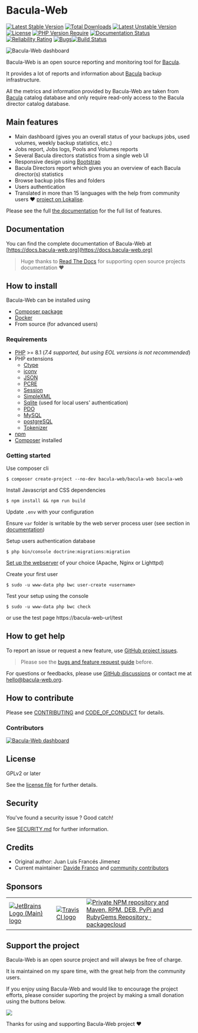 # Bacula-Web

[![Latest Stable Version](http://poser.pugx.org/bacula-web/bacula-web/v)](https://packagist.org/packages/bacula-web/bacula-web) [![Total Downloads](http://poser.pugx.org/bacula-web/bacula-web/downloads)](https://packagist.org/packages/bacula-web/bacula-web) [![Latest Unstable Version](http://poser.pugx.org/bacula-web/bacula-web/v/unstable)](https://packagist.org/packages/bacula-web/bacula-web) [![License](http://poser.pugx.org/bacula-web/bacula-web/license)](https://packagist.org/packages/bacula-web/bacula-web) [![PHP Version Require](http://poser.pugx.org/bacula-web/bacula-web/require/php)](https://packagist.org/packages/bacula-web/bacula-web) [![Documentation Status](https://readthedocs.org/projects/bacula-web/badge/?version=latest)](http://docs.bacula-web.org/en/master/?badge=latest) [![Reliability Rating](https://sonarcloud.io/api/project_badges/measure?project=bacula-web_bacula-web&metric=reliability_rating)](https://sonarcloud.io/summary/new_code?id=bacula-web_bacula-web) [![Bugs](https://sonarcloud.io/api/project_badges/measure?project=bacula-web_bacula-web&metric=bugs)](https://sonarcloud.io/summary/new_code?id=bacula-web_bacula-web)[![Build Status](https://app.travis-ci.com/bacula-web/bacula-web.svg?branch=master)](https://app.travis-ci.com/bacula-web/bacula-web)

![Bacula-Web dashboard](https://www.bacula-web.org/bacula-web-dashboard.png)

Bacula-Web is an open source reporting and monitoring tool for [Bacula](https://www.bacula.org).

It provides a lot of reports and information about [Bacula](https://www.bacula.org) backup infrastructure.

All the metrics and information provided by Bacula-Web are taken from [Bacula](https://www.bacula.org) catalog database
and only require read-only access to the Bacula director catalog database.

## Main features

- Main dashboard (gives you an overall status of your backups jobs, used volumes, weekly backup statistics, etc.)
- Jobs report, Jobs logs, Pools and Volumes reports
- Several Bacula directors statistics from a single web UI
- Responsive design using [Bootstrap](https://getbootstrap.com/)
- Bacula Directors report which gives you an overview of each Bacula director(s) statistics
- Browse backup jobs files and folders
- Users authentication
- Translated in more than 15 languages with the help from community users :heart: [project on Lokalise](https://app.lokalise.com/public/95070757669f26e4c3f8e9.76656729/).

Please see the full [the documentation](https://docs.bacula-web.org/en/latest/01_about/features.html) for the full list of features. 

## Documentation

You can find the complete documentation of Bacula-Web at [https://docs.bacula-web.org](https://docs.bacula-web.org)

> Huge thanks to [Read The Docs](https://readthedocs.org/) for supporting open source projects documentation :heart:

## How to install

Bacula-Web can be installed using

- [Composer package](https://packagist.org/packages/bacula-web/bacula-web)
- [Docker](docker/README.md)
- From source (for advanced users)

### Requirements

- [PHP](https://www.php.net/) >= 8.1 (*7.4 supported, but using EOL versions is not recommended*)
- PHP extensions
  - [Ctype](https://www.php.net/book.ctype)
  - [iconv](https://www.php.net/book.iconv)
  - [JSON](https://www.php.net/book.json)
  - [PCRE](https://www.php.net/book.pcre)
  - [Session](https://www.php.net/book.session)
  - [SimpleXML](https://www.php.net/book.simplexml)
  - [Sqlite](https://www.php.net/manual/en/book.sqlite3.php) (used for local users' authentication)
  - [PDO](https://www.php.net/manual/en/book.pdo.php)
  - [MySQL](https://www.php.net/manual/en/set.mysqlinfo.php)
  - [postgreSQL](https://www.php.net/manual/en/book.pgsql.php)
  - [Tokenizer](https://www.php.net/book.tokenizer)
- [npm](https://nodejs.org/en/learn/getting-started/an-introduction-to-the-npm-package-manager)
- [Composer](https://getcomposer.org/doc/00-intro.md) installed

### Getting started

Use composer cli
```shell
$ composer create-project --no-dev bacula-web/bacula-web bacula-web
```

Install Javascript and CSS dependencies
```shell
$ npm install && npm run build
```

Update `.env` with your configuration 

Ensure `var` folder is writable by the web server process user (see section in [documentation](https://docs.bacula-web.org/en/latest/02_install/installcomposer.html#fix-files-folders-ownership-and-permissions))

Setup users authentication database
```shell
$ php bin/console doctrine:migrations:migration
```

[Set up the webserver](https://docs.bacula-web.org/en/latest/02_install/webserver-setup.html#web-server-setup-and-configuration) of your choice (Apache, Nginx or Lighttpd)

Create your first user

```shell
$ sudo -u www-data php bwc user-create <username>
```

Test your setup using the console

```shell
$ sudo -u www-data php bwc check
```

or use the test page https://bacula-web-url/test

## How to get help

To report an issue or request a new feature, use [GitHub project issues](https://github.com/bacula-web/bacula-web/issues).

> Please see the [bugs and feature request guide](https://docs.bacula-web.org/en/latest/03_get-help/support.html) before.

For questions or feedbacks, please use [GitHub discussions](https://github.com/bacula-web/bacula-web/discussions) or 
contact me at [hello@bacula-web.org](mailto:hello@bacula-web.org).

## How to contribute

Please see [CONTRIBUTING](CONTRIBUTING.md) and [CODE_OF_CONDUCT](CODE_OF_CONDUCT.md) for details.

### Contributors

<a href="https://github.com/bacula-web/bacula-web/graphs/contributors">
  <img src="https://contrib.rocks/image?repo=bacula-web/bacula-web" alt="Bacula-Web dashboard" />
</a>

## License

GPLv2 or later

See the [license file](LICENSE) for further details.

## Security

You've found a security issue ? Good catch!

See [SECURITY.md](SECURITY.md) for further information.

## Credits

- Original author: Juan Luis Francés Jimenez
- Current maintainer: [Davide Franco](https://github.com/dfranco)
  and [community contributors](https://github.com/bacula-web/bacula-web/graphs/contributors)

## Sponsors

<table>
<tr>
<td><a href="https://jb.gg/OpenSourceSupport"><img src="https://resources.jetbrains.com/storage/products/company/brand/logos/jb_beam.svg" alt="JetBrains Logo (Main) logo"></a></td>
<td><a href="https://www.travis-ci.com"><img src="https://www.travis-ci.com/wp-content/uploads/2022/05/TravisCI-Full-Color.png" alt="Travis CI logo"></a></td>
<td><a href="https://packagecloud.io/"><img alt="Private NPM repository and Maven, RPM, DEB, PyPi and RubyGems Repository · packagecloud" src="https://packagecloud.io/images/packagecloud-badge.png" /></a></td>
</tr>
</table>

## Support the project

Bacula-Web is an open source project and will always be free of charge.

It is maintained on my spare time, with the great help from the community users.

If you enjoy using Bacula-Web and would like to encourage the project efforts, please consider suporting the project by making a small donation
using the buttons below.

<a href="https://www.buymeacoffee.com/baculaweb"><img src="https://img.buymeacoffee.com/button-api/?text=Support the project&emoji=&slug=baculaweb&button_colour=FFDD00&font_colour=000000&font_family=Inter&outline_colour=000000&coffee_colour=ffffff" /></a>

Thanks for using and supporting Bacula-Web project :heart:
